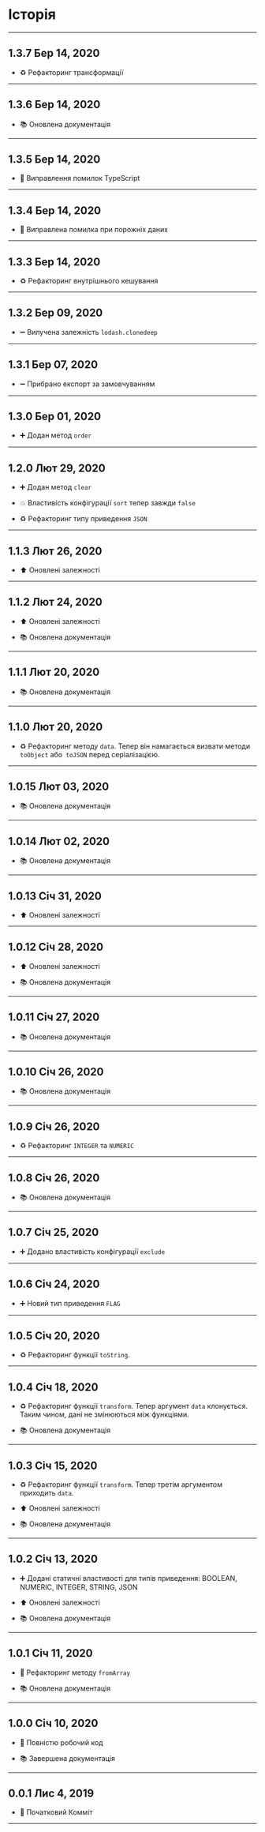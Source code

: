 # Історія

---

## 1.3.7 Бер 14, 2020

-   ♻️ Рефакторинг трансформації

---

## 1.3.6 Бер 14, 2020

-   📚 Оновлена документація

---

## 1.3.5 Бер 14, 2020

-   🐛 Виправлення помилок TypeScript

---

## 1.3.4 Бер 14, 2020

-   🐛 Виправлена помилка при порожніх даних

---

## 1.3.3 Бер 14, 2020

-   ♻️ Рефакторинг внутрішнього кешування

---

## 1.3.2 Бер 09, 2020

-   ➖ Вилучена залежність `lodash.clonedeep`

---

## 1.3.1 Бер 07, 2020

-   ➖ Прибрано експорт за замовчуванням

---

## 1.3.0 Бер 01, 2020

-   ➕ Додан метод `order`

---

## 1.2.0 Лют 29, 2020

-   ➕ Додан метод `clear`

-   💥 Властивість конфігурації `sort` тепер завжди `false`

-   ♻️ Рефакторинг типу приведення `JSON`

---

## 1.1.3 Лют 26, 2020

-   ⬆️ Оновлені залежності

---

## 1.1.2 Лют 24, 2020

-   ⬆️ Оновлені залежності

-   📚 Оновлена документація

---

## 1.1.1 Лют 20, 2020

-   📚 Оновлена документація

---

## 1.1.0 Лют 20, 2020

-   ♻️ Рефакторинг методу `data`. Тепер він намагається визвати методи `toObject` або` toJSON` перед серіалізацією.

---

## 1.0.15 Лют 03, 2020

-   📚 Оновлена документація

---

## 1.0.14 Лют 02, 2020

-   📚 Оновлена документація

---

## 1.0.13 Січ 31, 2020

-   ⬆️ Оновлені залежності

---

## 1.0.12 Січ 28, 2020

-   ⬆️ Оновлені залежності

-   📚 Оновлена документація

---

## 1.0.11 Січ 27, 2020

-   📚 Оновлена документація

---

## 1.0.10 Січ 26, 2020

-   📚 Оновлена документація

---

## 1.0.9 Січ 26, 2020

-   ♻️ Рефакторинг `INTEGER` та `NUMERIC`

---

## 1.0.8 Січ 26, 2020

-   📚 Оновлена документація

---

## 1.0.7 Січ 25, 2020

-   ➕ Додано властивість конфігурації `exclude`

---

## 1.0.6 Січ 24, 2020

-   ➕ Новий тип приведення `FLAG`

---

## 1.0.5 Січ 20, 2020

-   ♻️ Рефакторинг функції `toString`.

---

## 1.0.4 Січ 18, 2020

-   ♻️ Рефакторинг функції `transform`. Тепер аргумент `data` клонується. Таким чином, дані не змінюються між функціями.

-   📚 Оновлена документація

---

## 1.0.3 Січ 15, 2020

-   ♻️ Рефакторинг функції `transform`. Тепер третім аргументом приходить `data`.

-   ⬆️ Оновлені залежності

-   📚 Оновлена документація

---

## 1.0.2 Січ 13, 2020

-   ➕ Додані статичні властивості для типів приведення: BOOLEAN, NUMERIC, INTEGER, STRING, JSON

-   ⬆️ Оновлені залежності

-   📚 Оновлена документація

---

## 1.0.1 Січ 11, 2020

-   🔨 Рефакторинг методу `fromArray`

-   📚 Оновлена документація

---

## 1.0.0 Січ 10, 2020

-   🎉 Повністю робочий код

-   📚 Завершена документація

---

## 0.0.1 Лис 4, 2019

-   🎉 Початковий Комміт

---
